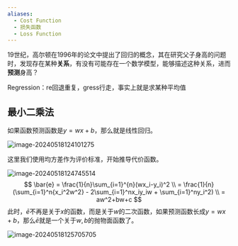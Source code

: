 ```yaml
---
aliases:
  - Cost Function
  - 损失函数
  - Loss Function
---
```

19世纪，高尔顿在1996年的论文中提出了回归的概念，其在研究父子身高的问题时，发现存在某种**关系**，有没有可能存在一个数学模型，能够描述这种关系，进而**预测**身高？

Regression：re回退重复，gress行走，事实上就是求某种平均值

## 最小二乘法

如果函数预测函数是$y=wx+b$，那么就是线性回归。

![image-20240518124101275](https://pic-1257412153.cos.ap-nanjing.myqcloud.com/images/2024/05/18/image-20240518124101275-0ae1be.png)

这里我们使用均方差作为评价标准，开始推导代价函数。

![image-20240518124745514](https://pic-1257412153.cos.ap-nanjing.myqcloud.com/images/2024/05/18/image-20240518124745514-e4b989.png)
$$
\bar{e} = \frac{1}{n}\sum_{i=1}^{n}(wx_i-y_i)^2
\\ = \frac{1}{n}(\sum_{i=1}^n{x_i^2w^2} - 2\sum_{i=1}^nx_iy_iw + \sum_{i=1}^ny_i^2)
\\ = aw^2+bw+c
$$
此时，$\bar{e}$不再是关于$x$的函数，而是关于$w$的二次函数，如果预测函数长成$y=wx+b$，那么$\bar{e}$就是一个关于$w,b$的抛物面函数了。

![image-20240518125705705](https://pic-1257412153.cos.ap-nanjing.myqcloud.com/images/2024/05/18/image-20240518125705705-ec519f.png)





